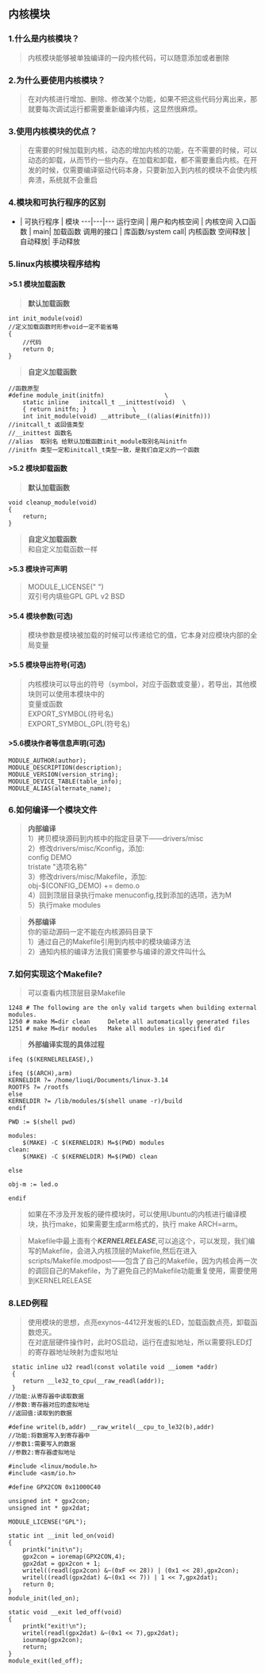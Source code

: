 ﻿## 内核模块
### 1.什么是内核模块？
>内核模块能够被单独编译的一段内核代码，可以随意添加或者删除  
### 2.为什么要使用内核模块？
>在对内核进行增加、删除、修改某个功能，如果不把这些代码分离出来，那就要每次调试运行都需要重新编译内核，这显然很麻烦。
### 3.使用内核模块的优点？
>在需要的时候加载到内核，动态的增加内核的功能，在不需要的时候，可以动态的卸载，从而节约一些内存。在加载和卸载，都不需要重启内核。在开发的时候，仅需要编译驱动代码本身，只要新加入到内核的模块不会使内核奔溃，系统就不会重启
### 4.模块和可执行程序的区别

- | 可执行程序 | 模块
---|---|---
运行空间 | 用户和内核空间 | 内核空间
入口函数 | main| 加载函数
调用的接口 | 库函数/system call| 内核函数
空间释放 | 自动释放| 手动释放

### 5.linux内核模块程序结构
#### >5.1 模块加载函数
>**默认加载函数**
```
int init_module(void)  
//定义加载函数时形参void一定不能省略
{
    //代码
	return 0;
}
```
>**自定义加载函数**
```
//函数原型
#define module_init(initfn)                 \
    static inline   initcall_t __inittest(void)  \       
	{ return initfn; }             \
    int init_module(void) __attribute__((alias(#initfn)))
//initcall_t 返回值类型
//__inittest 函数名
//alias  取别名 给默认加载函数init_module取别名叫initfn
//initfn 类型一定和initcall_t类型一致，是我们自定义的一个函数
```
#### >5.2 模块卸载函数
>**默认加载函数**
```
void cleanup_module(void)
{
    return;
}
```
>**自定义加载函数**  
>和自定义加载函数一样

#### >5.3 模块许可声明
>MODULE_LICENSE(" ")  
>双引号内填些GPL GPL v2 BSD
#### >5.4 模块参数(可选)
>模块参数是模块被加载的时候可以传递给它的值，它本身对应模块内部的全局变量
#### >5.5 模块导出符号(可选)
>内核模块可以导出的符号（symbol，对应于函数或变量），若导出，其他模块则可以使用本模块中的  
变量或函数  
>EXPORT_SYMBOL(符号名)  
>EXPORT_SYMBOL_GPL(符号名)
#### >5.6模块作者等信息声明(可选)
```
MODULE_AUTHOR(author);
MODULE_DESCRIPTION(description);
MODULE_VERSION(version_string);
MODULE_DEVICE_TABLE(table_info);
MODULE_ALIAS(alternate_name);
```

### 6.如何编译一个模块文件
>**内部编译**  
>1）拷贝模块源码到内核中的指定目录下――drivers/misc  
2）修改drivers/misc/Kconfig，添加:  
        config DEMO  
		tristate "选项名称"  
3）修改drivers/misc/Makefile，添加:  
	obj-$(CONFIG_DEMO) += demo.o   
4）回到顶层目录执行make menuconfig,找到添加的选项，选为M  
5）执行make modules  

>**外部编译**  
>你的驱动源码一定不能在内核源码目录下  
1）通过自己的Makefile引用到内核中的模块编译方法   
2）通知内核的编译方法我们需要参与编译的源文件叫什么

### 7.如何实现这个Makefile?
>可以查看内核顶层目录Makefile
```
1248 # The following are the only valid targets when building external modules.
1250 # make M=dir clean     Delete all automatically generated files
1251 # make M=dir modules   Make all modules in specified dir
```
>**外部编译实现的具体过程**
```
ifeq ($(KERNELRELEASE),)

ifeq ($(ARCH),arm)
KERNELDIR ?= /home/liuqi/Documents/linux-3.14
ROOTFS ?= /rootfs
else
KERNELDIR ?= /lib/modules/$(shell uname -r)/build
endif

PWD := $(shell pwd)

modules:
	$(MAKE) -C $(KERNELDIR) M=$(PWD) modules
clean:
	$(MAKE) -C $(KERNELDIR) M=$(PWD) clean

else

obj-m := led.o

endif

```
>如果在不涉及开发板的硬件模块时，可以使用Ubuntu的内核进行编译模块，执行make，如果需要生成arm格式的，执行  make ARCH=arm。

>Makefile中最上面有个***KERNELRELEASE***,可以追这个，可以发现，我们编写的Makefile，会进入内核顶层的Makefile,然后在进入scripts/Makefile.modpost――包含了自己的Makefile，因为内核会再一次的调回自己的Makefile，为了避免自己的Makefile功能重复使用，需要使用到KERNELRELEASE

### 8.LED例程
>使用模块的思想，点亮exynos-4412开发板的LED，加载函数点亮，卸载函数熄灭。  
>在对底层硬件操作时，此时OS启动，运行在虚拟地址，所以需要将LED灯的寄存器地址映射为虚拟地址
```
 static inline u32 readl(const volatile void __iomem *addr) 
 {
    return __le32_to_cpu(__raw_readl(addr));
 }
//功能:从寄存器中读取数据
//参数:寄存器对应的虚拟地址
//返回值:读取到的数据

#define writel(b,addr) __raw_writel(__cpu_to_le32(b),addr)
//功能:将数据写入到寄存器中
//参数1:需要写入的数据
//参数2:寄存器虚拟地址
```
```
#include <linux/module.h>
#include <asm/io.h>

#define GPX2CON 0x11000C40

unsigned int * gpx2con;
unsigned int * gpx2dat; 

MODULE_LICENSE("GPL");

static int __init led_on(void)
{
	printk("init\n");
	gpx2con = ioremap(GPX2CON,4);
	gpx2dat = gpx2con + 1;
	writel((readl(gpx2con) &~(0xF << 28)) | (0x1 << 28),gpx2con);
	writel((readl(gpx2dat) &~(0x1 << 7)) | 1 << 7,gpx2dat);
	return 0;
}
module_init(led_on);

static void __exit led_off(void)
{
	printk("exit!\n");
	writel(readl(gpx2dat) &~(0x1 << 7),gpx2dat);
	iounmap(gpx2con);
	return;
}
module_exit(led_off);

```
